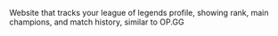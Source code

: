 Website that tracks your league of legends profile, showing rank, main champions, and match history, similar to OP.GG
